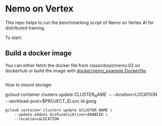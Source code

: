 # Nemo on Vertex

This repo helps to run the benchmarking script of Nemo on Vertex AI for distributed training.

To start:

## Build a docker image

You can either fetch the docker file from classicboyir/nemo:02 on dockerhub or build the image with [docker/nemo_example.Dockerfile](docker/nemo_example.Dockerfile).

```

```

How to mount storage:

gcloud container clusters update $CLUSTER_NAME \
    --location=$LOCATION \
    --workload-pool=$PROJECT_ID.svc.id.goog

```
gcloud container clusters update $CLUSTER_NAME \
    --update-addons GcsFuseCsiDriver=ENABLED \
    --location=$LOCATION
```